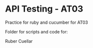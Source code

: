 # API Testing - AT03

Practice for ruby and cucumber for AT03

Folder for scripts and code for:

Ruber Cuellar
